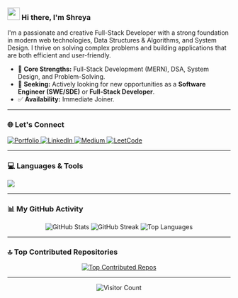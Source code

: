 <!-- A friendly, welcoming header with a brief and powerful introduction -->
### <img src="https://media.giphy.com/media/hvRJCLFzcasrR4ia7z/giphy.gif" width="28"> Hi there, I'm Shreya

I'm a passionate and creative Full-Stack Developer with a strong foundation in modern web technologies, Data Structures & Algorithms, and System Design. I thrive on solving complex problems and building applications that are both efficient and user-friendly.

- 🔭 **Core Strengths:** Full-Stack Development (MERN), DSA, System Design, and Problem-Solving.
- 🚀 **Seeking:** Actively looking for new opportunities as a **Software Engineer (SWE/SDE)** or **Full-Stack Developer**.
- ✅ **Availability:** Immediate Joiner.

---

### 🌐 Let's Connect

<p align="left">
  <a href="https://shreya-singh-dev.netlify.app/" target="_blank">
    <img src="https://img.shields.io/badge/Portfolio-f59e0b?style=for-the-badge&logo=google-chrome&logoColor=white" alt="Portfolio"/>
  </a>
  <a href="https://linkedin.com/in/shreya-singh24" target="_blank">
    <img src="https://img.shields.io/badge/LinkedIn-0077B5?style=for-the-badge&logo=linkedin&logoColor=white" alt="LinkedIn"/>
  </a>
  <a href="https://medium.com/@shreyasinghin24" target="_blank">
    <img src="https://img.shields.io/badge/Medium-12100E?style=for-the-badge&logo=medium&logoColor=white" alt="Medium"/>
  </a>
  <a href="https://leetcode.com/u/im_shreyasingh/" target="_blank">
    <img src="https://img.shields.io/badge/-LeetCode-FFA116?style=for-the-badge&logo=LeetCode&logoColor=black" alt="LeetCode"/>
  </a>
</p>

---

### 💻 Languages & Tools


<p align="left">
  <a href="https://skillicons.dev">
    <img src="https://skillicons.dev/icons?i=js,react,nextjs,nodejs,express,mongodb,mysql,cpp,aws,git,github,html,cssdocker&perline=7" />
  </a>
</p>

---

### 📊 My GitHub Activity

<p align="center">
  <img src="https://github-readme-stats.vercel.app/api?username=iam-shreya-singh&theme=tokyonight&hide_border=true&include_all_commits=true&count_private=true" alt="GitHub Stats" />
  <img src="https://github-readme-streak-stats.herokuapp.com/?user=iam-shreya-singh&theme=tokyonight&hide_border=true" alt="GitHub Streak" />
  <img src="https://github-readme-stats.vercel.app/api/top-langs/?username=iam-shreya-singh&theme=tokyonight&hide_border=true&layout=compact" alt="Top Languages" />
</p>

---

### 🔝 Top Contributed Repositories

<p align="center">
  <a href="https://github.com/anuraghazra/github-readme-stats">
    <img src="https://github-contributor-stats.vercel.app/api?username=iam-shreya-singh&limit=5&theme=tokyonight&combine_all_yearly_contributions=true" alt="Top Contributed Repos" />
  </a>
</p>

---

<p align="center">
  <img src="https://visitcount.itsvg.in/api?id=iam-shreya-singh&icon=3&color=6" alt="Visitor Count"/>
</p>
